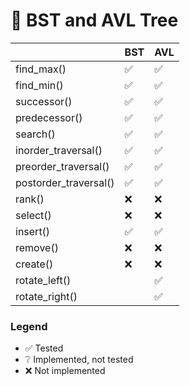 # 🌳 BST and AVL Tree

| |BST|AVL|
|---|---|---|
|find_max()|✅|✅|
|find_min()|✅|✅|
|successor()|✅|✅|
|predecessor()|✅|✅|
|search()|✅|✅|
|inorder_traversal()|✅|✅|
|preorder_traversal()|✅|✅|
|postorder_traversal()|✅|✅|
|rank()|❌|❌|
|select()|❌|❌|
|insert()|✅|✅|
|remove()|❌|❌|
|create()|❌|❌|
|rotate_left()| |✅|
|rotate_right()| |✅|

### Legend

- ✅ Tested
- ❔ Implemented, not tested
- ❌ Not implemented 
